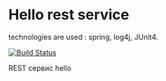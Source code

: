 # Hello rest service

technologies are used :
spring,
log4j,
JUnit4.

[![Build Status](https://travis-ci.org/serbars89/HelloRestService.svg?branch=master)](https://travis-ci.org/serbars89/HelloRestService)

REST сервис hello
